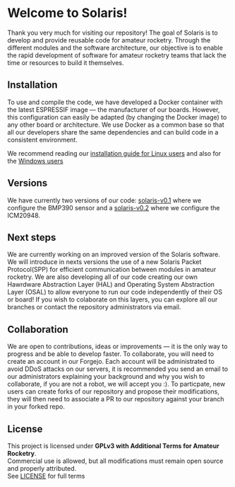 # Welcome to Solaris!

Thank you very much for visiting our repository! The goal of Solaris is to develop and provide reusable code for amateur rocketry.
Through the different modules and the software architecture, our objective is to enable the rapid development of software for amateur rocketry teams that lack the time or resources to build it themselves.

## Installation
To use and compile the code, we have developed a Docker container with the latest ESPRESSIF image — the manufacturer of our boards.
However, this configuration can easily be adapted (by changing the Docker image) to any other board or architecture.
We use Docker as a common base so that all our developers share the same dependencies and can build code in a consistent environment.

We recommend reading our [installation guide for Linux users](https://github.com/secureshadow/solaris-software/wiki/Installation-guide-for-Linux-users) and also for the [Windows users](https://github.com/secureshadow/solaris-software/wiki/Installation-guide-for-Windows-users)

## Versions
We have currently two versions of our code: [solaris-v0.1](https://github.com/secureshadow/solaris-software/tree/solaris-v0.1) where we configure the BMP390 sensor and a [solaris-v0.2](https://github.com/secureshadow/solaris-software/tree/solaris-v0.2) where we configure the ICM20948.

## Next steps
We are currently working on an improved version of the Solaris software. We will introduce in nexts versions the use of a new Solaris Packet Protocol(SPP) for efficient communication between modules in amateur rocketry. We are also developing all of our code creating our own Hawrdware Abstraction Layer (HAL) and Operating System Abstraction Layer (OSAL) to allow everyone to run our code independently of their OS or board!
If you wish to colaborate on this layers, you can explore all our branches or contact the repository administrators via email.

## Collaboration
We are open to contributions, ideas or improvements — it is the only way to progress and be able to develop faster.
To collaborate, you will need to create an account in our Forgejo. Each account will be administrated to avoid DDoS attacks on our servers, it is recommended you send an email to our administrators explaining your background and why you wish to collaborate, if you are not a robot, we will accept you :). To particpate, new users can create forks of our repository and propose their modifications, they will then need to associate a PR to our repository against your branch in your forked repo.

## License
This project is licensed under **GPLv3 with Additional Terms for Amateur Rocketry**.  
Commercial use is allowed, but all modifications must remain open source and properly attributed.  
See [LICENSE](https://softwaresolaris.com/solaris/solaris-software/src/branch/main/LICENSE.md) for full terms


 